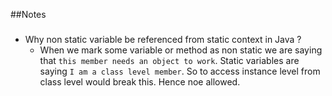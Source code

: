 ##Notes

##### 
- Why non static variable be referenced from static context in Java ?
    - When we mark some variable or method as non static we are saying that `this member needs an
      object to work`. Static variables are saying `I am a class level member`. So to access instance
      level from class level would break this. Hence noe allowed.
      

